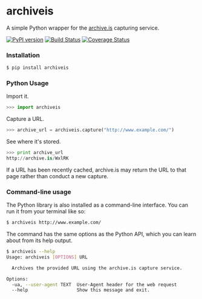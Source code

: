 # archiveis

A simple Python wrapper for the [archive.is](http://archive.is/) capturing service.

[![PyPI version](https://badge.fury.io/py/archiveis.png)](http://badge.fury.io/py/archiveis)
[![Build Status](https://travis-ci.org/pastpages/archiveis.svg?branch=master)](https://travis-ci.org/pastpages/archiveis)
[![Coverage Status](https://coveralls.io/repos/github/pastpages/archiveis/badge.svg?branch=master)](https://coveralls.io/github/pastpages/archiveis?branch=master)

### Installation

```bash
$ pip install archiveis
```

### Python Usage

Import it.

```python
>>> import archiveis
```

Capture a URL.

```python
>>> archive_url = archiveis.capture("http://www.example.com/")
```

See where it's stored.

```python
>>> print archive_url
http://archive.is/WxlRK
```

If a URL has been recently cached, archive.is may return the URL to that page rather
than conduct a new capture.

### Command-line usage

The Python library is also installed as a command-line interface. You can run it from your terminal like so:

```bash
$ archiveis http://www.example.com/
```

The command has the same options as the Python API, which you can learn about from its help output.

```bash
$ archiveis --help
Usage: archiveis [OPTIONS] URL

  Archives the provided URL using the archive.is capture service.

Options:
  -ua, --user-agent TEXT  User-Agent header for the web request
  --help                  Show this message and exit.
```
